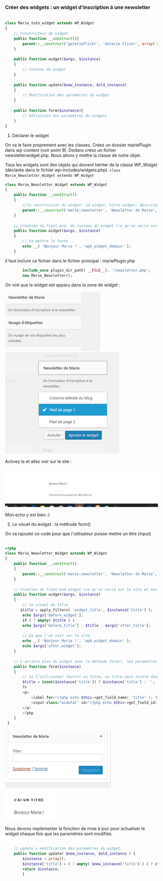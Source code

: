 ### Créer des widgets : un widget d'inscription à une newsletter

```PHP

class Marie_tuto_widget extends WP_Widget 
{
    // Constructeur du widget
    public function __construct(){
	    parent::__construct('galerieFlickr', 'Galerie Flickr', array('description' => 'Affichage de votre galerie Flickr'));
	}

    public function widget($args, $instance)
    {
        // Contenu du widget
    }

    public function update($new_instance, $old_instance)
    {
        // Modification des paramètres du widget
    }

    public function form($instance){
        // Définition des paramètres du widgets
    }
}

```

1. Déclarer le widget

On va le faire proprement avec les classes. Créez un dossier mariePlugin dans wp-content (voir point 9). Dedans créez un fichier newsletterwidget.php. Nous allons y mettre la classe de notre objet.

Tous les widgets sont des objets qui doivent hériter de la classe WP_Widget (déclarée dans le fichier wp-includes/widgets.php).
`class Marie_Newsletter_Widget extends WP_Widget`

```PHP
class Marie_Newsletter_Widget extends WP_Widget
{
    public function __construct()
    {
        //la construction du widget: id widget, titre widget, descritpion widget
        parent::__construct('marie_newsletter', 'Newsletter de Marie', array('description' => 'Un formulaire d\'inscription à la newsletter.'));
    }
    
    // Creation du front-end, du contenu du widget (ce qu'on verra sur le site et non dans le dashboard)
    public function widget($args, $instance)
    {
        // Va mettre le texte ..
        echo __( 'Bonjour Marie !', 'wpb_widget_domain' );
    }
```

Il faut inclure ce fichier dans le fichier principal : mariePlugin.php 

```PHP
        include_once plugin_dir_path( __FILE__). '/newsletter.php';
        new Marie_Newsletter(); 
```

On voit que le widget est apparu dans la zone de widget :

<img src="images/newsletter.PNG">
<img src="images/newsletter2.PNG">

Activez le et allez voir sur le site : 

<img src="images/footerwidget.PNG">

Mon echo y est bien :)

2. Le visuel du widget : la méthode form()

On va rajouter ce code pour que l'utilisateur puisse mettre un titre (input)

```PHP

<?php
class Marie_Newsletter_Widget extends WP_Widget
{
    public function __construct()
    {
        parent::__construct('marie_newsletter', 'Newsletter de Marie', array('description' => 'Un formulaire d\'inscription à la newsletter.'));
    }
    
    // Creation du front-end widget (ce qu'on verra sur le site et non dans le dashboard)
    public function widget($args, $instance)
    {
        // le visuel du titre
       $title = apply_filters( 'widget_title', $instance['title'] );
        echo $args['before_widget'];
        if ( ! empty( $title ) )
        echo $args['before_title'] . $title . $args['after_title'];
        
        // Ce que l'on voit sur le site
        echo __( 'Bonjour Marie !', 'wpb_widget_domain' );
        echo $args['after_widget'];
    }

    // L'arrière plan du widget avec la méthode form(), les paramètres du widgets
    public function form($instance)
    {
        // Si l’utilisateur fournit un titre, ce titre sera inséré dans le formulaire HTML que nous avons créé
        $title = isset($instance['title']) ? $instance['title'] : '';
        ?>
        <p>
            <label for="<?php echo $this->get_field_name( 'title' ); ?>"><?php _e( 'Title:' ); ?></label>
            <input class="widefat" id="<?php echo $this->get_field_id( 'title' ); ?>" name="<?php echo $this->get_field_name( 'title' ); ?>" type="text" value="<?php echo  $title; ?>" />
        </p>
        <?php
    }
 }

```

<img src="images/widgetTitre.PNG">
<img src="images/widgetTitre2.PNG">

Nous devons implémenter la fonction de mise à jour pour actualiser le widget chaque fois que les paramètres sont modifiés.

```PHP

    // update = modification des paramètres du widget.
    public function update( $new_instance, $old_instance ) {
        $instance = array();
        $instance['title'] = ( ! empty( $new_instance['title'] ) ) ? strip_tags( $new_instance['title'] ) : '';
        return $instance;
        }

```
